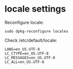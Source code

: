 # locale settings

Reconfigure locale:
```
sudo dpkg-reconfigure locales
```

Check /etc/default/locale:
```
LANG=en_US.UTF-8
LC_CTYPE=en_US.UTF-8
LC_MESSAGES=en_US.UTF-8
LC_ALL=en_US.UTF-8
```
